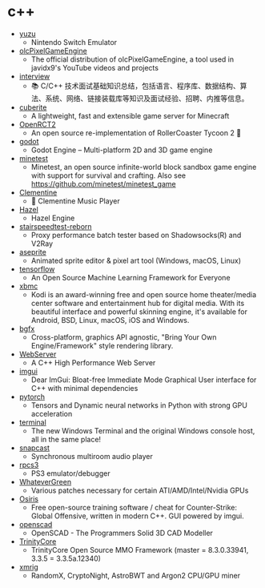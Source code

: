 # c++
- [yuzu](https://github.com/yuzu-emu/yuzu)
  - Nintendo Switch Emulator
- [olcPixelGameEngine](https://github.com/OneLoneCoder/olcPixelGameEngine)
  - The official distribution of olcPixelGameEngine, a tool used in javidx9's YouTube videos and projects
- [interview](https://github.com/huihut/interview)
  - 📚 C/C++ 技术面试基础知识总结，包括语言、程序库、数据结构、算法、系统、网络、链接装载库等知识及面试经验、招聘、内推等信息。
- [cuberite](https://github.com/cuberite/cuberite)
  - A lightweight, fast and extensible game server for Minecraft
- [OpenRCT2](https://github.com/OpenRCT2/OpenRCT2)
  - An open source re-implementation of RollerCoaster Tycoon 2 🎢
- [godot](https://github.com/godotengine/godot)
  - Godot Engine – Multi-platform 2D and 3D game engine
- [minetest](https://github.com/minetest/minetest)
  - Minetest, an open source infinite-world block sandbox game engine with support for survival and crafting. Also see https://github.com/minetest/minetest_game
- [Clementine](https://github.com/clementine-player/Clementine)
  - 🍊 Clementine Music Player
- [Hazel](https://github.com/TheCherno/Hazel)
  - Hazel Engine
- [stairspeedtest-reborn](https://github.com/tindy2013/stairspeedtest-reborn)
  - Proxy performance batch tester based on Shadowsocks(R) and V2Ray
- [aseprite](https://github.com/aseprite/aseprite)
  - Animated sprite editor & pixel art tool (Windows, macOS, Linux)
- [tensorflow](https://github.com/tensorflow/tensorflow)
  - An Open Source Machine Learning Framework for Everyone
- [xbmc](https://github.com/xbmc/xbmc)
  - Kodi is an award-winning free and open source home theater/media center software and entertainment hub for digital media. With its beautiful interface and powerful skinning engine, it's available for Android, BSD, Linux, macOS, iOS and Windows.
- [bgfx](https://github.com/bkaradzic/bgfx)
  - Cross-platform, graphics API agnostic, "Bring Your Own Engine/Framework" style rendering library.
- [WebServer](https://github.com/linyacool/WebServer)
  - A C++ High Performance Web Server
- [imgui](https://github.com/ocornut/imgui)
  - Dear ImGui: Bloat-free Immediate Mode Graphical User interface for C++ with minimal dependencies
- [pytorch](https://github.com/pytorch/pytorch)
  - Tensors and Dynamic neural networks in Python with strong GPU acceleration
- [terminal](https://github.com/microsoft/terminal)
  - The new Windows Terminal and the original Windows console host, all in the same place!
- [snapcast](https://github.com/badaix/snapcast)
  - Synchronous multiroom audio player
- [rpcs3](https://github.com/RPCS3/rpcs3)
  - PS3 emulator/debugger
- [WhateverGreen](https://github.com/acidanthera/WhateverGreen)
  - Various patches necessary for certain ATI/AMD/Intel/Nvidia GPUs
- [Osiris](https://github.com/danielkrupinski/Osiris)
  - Free open-source training software / cheat for Counter-Strike: Global Offensive, written in modern C++. GUI powered by imgui.
- [openscad](https://github.com/openscad/openscad)
  - OpenSCAD - The Programmers Solid 3D CAD Modeller
- [TrinityCore](https://github.com/TrinityCore/TrinityCore)
  - TrinityCore Open Source MMO Framework (master = 8.3.0.33941, 3.3.5 = 3.3.5a.12340)
- [xmrig](https://github.com/xmrig/xmrig)
  - RandomX, CryptoNight, AstroBWT and Argon2 CPU/GPU miner
